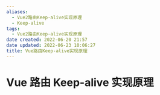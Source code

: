 ```yaml
---
aliases:
  - Vue2路由Keep-alive实现原理
  - Keep-alive
tags:
  - Vue2路由Keep-alive实现原理
date created: 2022-06-20 21:57
date updated: 2022-06-23 10:06:27
title: Vue路由Keep-alive实现原理
---
```


# Vue 路由 Keep-alive 实现原理
